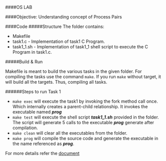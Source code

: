 ####OS LAB

####Objective:
Understanding concept of Process Pairs

####Code 
#####Structure
The folder contains: 
- Makefile 
- task1.c - Implementation of task1 C Program. 
- task1_1.sh - Implementation of task1_1 shell script to execute the C Program in task1.c. 

#####Build & Run
 
Makefile is meant to build the various tasks in the given folder.
For compiling the tasks use the command ```make```. 
If you run ```make``` without target, it will build all the targets.
Thus, compiling all tasks.

######Steps to run Task 1
 - ```make exec``` will execute the task1 by invoking the fork method call once. Which internally 
 creates a parent-child relationship. It invokes the executable named ***prog***
 - ```make test``` will execute the shell script ***task1_1.sh*** provided in the folder. The script will generate 
 5 calls to the executable ***prog*** generate after compilation.
 - ```make clean``` will clear all the executables from the folder.
 - ```make prog``` will compile the source code and generate the executable in the name referenced as ***prog***.
 
 
 For more details refer the [document](https://github.com/m4n1c22/OS2_Lab/blob/master/Lab1/doc/lab1-process-pairs.pdf)
 
